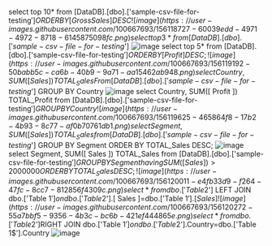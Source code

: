 select top 10* from [DataDB].[dbo].['sample-csv-file-for-testing$'] ORDER BY[ Gross Sales ] DESC
 ![image](https://user-images.githubusercontent.com/100667693/156118727-60039edd-4971-4972-8718-6145875098fc.png)
 select top 3 *from [DataDB].[ dbo].['sample-csv-file-for-testing$']
 ![image](https://user-images.githubusercontent.com/100667693/156119006-b16c8b4d-9420-4394-ac49-3ef747a94188.png)
 select top 5* from [DataDB].[dbo].['sample-csv-file-for-testing$']ORDER BY [ Profit ] DESC;
 ![image](https://user-images.githubusercontent.com/100667693/156119192-50babb5c-ca6b-40b9-9a71-aa15462ab948.png)
  select Country, SUM([  Sales ]) TOTAL_Sales From [DataDB].[dbo].['sample-csv-file-for-testing$'] GROUP BY Country
  ![image](https://user-images.githubusercontent.com/100667693/156119426-6c52d46d-d4f6-46b2-b96e-9c10722ab008.png)
 select Country, SUM([ Profit ])  TOTAL_Profit from [DataDB].[dbo].['sample-csv-file-for-testing$'] GROUP BY Country 
 ![image](https://user-images.githubusercontent.com/100667693/156119625-465864f8-17b2-4b93-8c77-af0b70761db1.png)
  select Segment, SUM([  Sales ]) TOTAL_Sales from [DataDB].[dbo].['sample-csv-file-for-testing$']  GROUP BY Segment ORDER BY TOTAL_Sales DESC;
  ![image](https://user-images.githubusercontent.com/100667693/156119788-a333da35-f439-4df7-a6b6-c5dc97edd026.png)
  select Segment, SUM([  Sales ]) TOTAL_Sales from [DataDB].[dbo].['sample-csv-file-for-testing$'] GROUP BY Segment having SUM([  Sales ])>2000000 ORDER BY TOTAL_Sales DESC;
  ![image](https://user-images.githubusercontent.com/100667693/156120011-e4fb33d9-f264-47fc-8cc7-812856f4309c.png)
select * from dbo.['Table 2$'] LEFT JOIN dbo.['Table 1$']on dbo.['Table 2$'].[  Sales ]=dbo.['Table 1$'].[  Sales ]
![image](https://user-images.githubusercontent.com/100667693/156120272-55a7bbf5-9356-4b3c-bc6b-421ef444865e.png)
 select*from dbo.['Table 2$']RIGHT JOIN dbo.['Table 1$']on dbo.['Table 2$'].Country=dbo.['Table 1$'].Country
 ![image](https://user-images.githubusercontent.com/100667693/156120520-900d32d4-81e2-46b9-b84b-604c567c604d.png)



 

  




 







 



